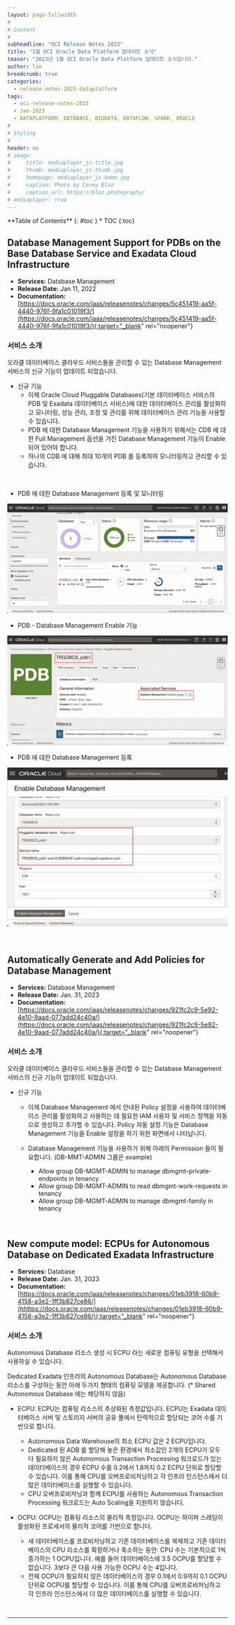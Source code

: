 ```yaml
---
layout: page-fullwidth
#
# Content
#
subheadline: "OCI Release Notes 2023"
title: "1월 OCI Oracle Data Platform 업데이트 소식"
teaser: "2023년 1월 OCI Oracle Data Platform 업데이트 소식입니다."
author: lim
breadcrumb: true
categories:
  - release-notes-2023-dataplatform
tags:
  - oci-release-notes-2023
  - Jan-2023
  - DATAPLATFORM, DATABASE, BIGDATA, DATAFLOW, SPARK, ORACLE
#
# Styling
#
header: no
# image:
#     title: mediaplayer_js-title.jpg
#     thumb: mediaplayer_js-thumb.jpg
#     homepage: mediaplayer_js-home.jpg
#     caption: Photo by Corey Blaz
#     caption_url: https://blaz.photography/
# mediaplayer: true
---
```


<div class="panel radius" markdown="1">
**Table of Contents**
{: #toc }
*  TOC
{:toc}
</div>

##  Database Management Support for PDBs on the Base Database Service and Exadata Cloud Infrastructure
* **Services:** Database Management
* **Release Date:** Jan 11, 2022
* **Documentation:** [https://docs.oracle.com/iaas/releasenotes/changes/5c451419-aa5f-4440-976f-9fa1c01019f3/](https://docs.oracle.com/iaas/releasenotes/changes/5c451419-aa5f-4440-976f-9fa1c01019f3/){:target="_blank" rel="noopener"}

### 서비스 소개

오라클 데이터베이스 클라우드 서비스들을 관리할 수 있는 Database Management 서비스의 신규 기능이 업데이트 되었습니다.


* 신규 기능
  - 이제 Oracle Cloud Pluggable Databases(기본 데이터베이스 서비스의 PDB 및 Exadata 데이터베이스 서비스)에 대한 데이터베이스 관리를 활성화하고 모니터링, 성능 관리, 조정 및 관리를 위해 데이터베이스 관리 기능을 사용할 수 있습니다.
  - PDB 에 대한 Database Management 기능을 사용하기 위해서는 CDB 에 대한 Full Management 옵션을 가진 Database Management 기능이 Enable 되어 있어야 합니다.
  - 하나의 CDB 에 대해 최대 10개의 PDB 를 등록하여 모니터링하고 관리할 수 있습니다.
<br>

* PDB 에 대한 Database Management 등록 및 모니터링

![Database Management](/assets/img/dataplatform/2023/01_database_management_overview.png)

* PDB - Database Management Enable 기능

![Database Management](/assets/img/dataplatform/2023/02_oci_database_management_pdb.png)

* PDB 에 대한 Database Management 등록

![Database Management](/assets/img/dataplatform/2023/03_oci_database_management_pdb_enable_2.png)

<br>

##  Automatically Generate and Add Policies for Database Management
* **Services:** Database Management
* **Release Date:** Jan. 31, 2023
* **Documentation:** [https://docs.oracle.com/iaas/releasenotes/changes/921fc2c9-5e92-4e10-9aad-077add24c40a/](https://docs.oracle.com/iaas/releasenotes/changes/921fc2c9-5e92-4e10-9aad-077add24c40a/){:target="_blank" rel="noopener"}

### 서비스 소개

오라클 데이터베이스 클라우드 서비스들을 관리할 수 있는 Database Management 서비스의 신규 기능이 업데이트 되었습니다.

* 신규 기능
  - 이제 Database Management 에서 안내된 Policy 설정을 사용하여 데이터베이스 관리를 활성화하고 사용하는 데 필요한 IAM 사용자 및 서비스 정책을 자동으로 생성하고 추가할 수 있습니다. Policy 자동 설정 기능은 Database Management 기능을 Enable 설정을 하기 위한 화면에서 나타납니다.

  - Database Management 기능을 사용하기 위해 아래의 Permission 들이 필요합니다. (DB-MMT-ADMIN 그룹은 example)

    - Allow group DB-MGMT-ADMIN to manage dbmgmt-private-endpoints in tenancy
    - Allow group DB-MGMT-ADMIN to read dbmgmt-work-requests in tenancy
    - Allow group DB-MGMT-ADMIN to manage dbmgmt-family in tenancy

<br>


##  New compute model: ECPUs for Autonomous Database on Dedicated Exadata Infrastructure
* **Services:** Database
* **Release Date:** Jan. 31, 2023
* **Documentation:** [https://docs.oracle.com/iaas/releasenotes/changes/01eb3918-60b9-4158-a3e2-1ff3b827ce86/](hhttps://docs.oracle.com/iaas/releasenotes/changes/01eb3918-60b9-4158-a3e2-1ff3b827ce86/){:target="_blank" rel="noopener"}

### 서비스 소개

Autonomous Database 리소스 생성 시 ECPU 라는 새로운 컴퓨팅 유형을 선택해서 사용하실 수 있습니다.

Dedicated Exadata 인프라의 Autonomous Database는 Autonomous Database 리소스를 구성하는 동안 아래 두가지 형태의 컴퓨팅 모델을 제공합니다. (* Shared Autonomous Database 에는 해당하지 않음)

  - ECPU: ECPU는 컴퓨팅 리소스의 추상화된 측정값입니다. ECPU는 Exadata 데이터베이스 서버 및 스토리지 서버의 공유 풀에서 탄력적으로 할당되는 코어 수를 기반으로 합니다.
    - Autonomous Data Warehouse의 최소 ECPU 값은 2 ECPU입니다.
    - Dedicated 된 ADB 를 할당해 놓은 환경에서 최소값인 2개의 ECPU가 모두 다 필요하지 않은 Autonomous Transaction Processing 워크로드가 있는 데이터베이스의 경우 ECPU 수를 0.2에서 1.8까지 0.2 ECPU 단위로 할당할 수 있습니다. 이를 통해 CPU를 오버프로비저닝하고 각 인프라 인스턴스에서 더 많은 데이터베이스를 실행할 수 있습니다. 
    - CPU 오버프로비저닝과 함께 ECPU를 사용하는 Autonomous Transaction Processing 워크로드는 Auto Scaling을 지원하지 않습니다. 

  - OCPU: OCPU는 컴퓨팅 리소스의 물리적 측정입니다. OCPU는 하이퍼 스레딩이 활성화된 프로세서의 물리적 코어를 기반으로 합니다.
    - 새 데이터베이스를 프로비저닝하고 기존 데이터베이스를 복제하고 기존 데이터베이스의 CPU 리소스를 확장하거나 축소하는 동안: CPU 수는 기본적으로 1씩 증가하는 1 OCPU입니다. 예를 들어 데이터베이스에 3.5 OCPU를 할당할 수 없습니다. 3보다 큰 다음 사용 가능한 OCPU 수는 4입니다.
    - 전체 OCPU가 필요하지 않은 데이터베이스의 경우 0.1에서 0.9까지 0.1 OCPU 단위로 OCPU를 할당할 수 있습니다. 이를 통해 CPU를 오버프로비저닝하고 각 인프라 인스턴스에서 더 많은 데이터베이스를 실행할 수 있습니다.

<br>

---